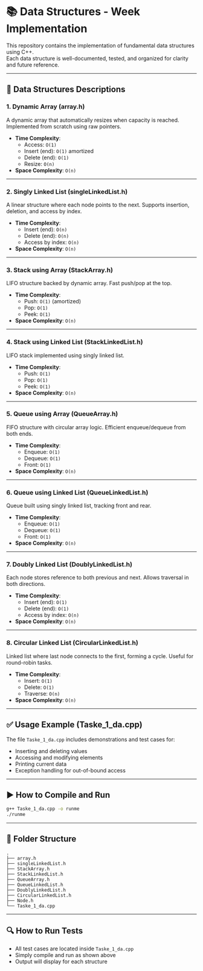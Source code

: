 # 📚 Data Structures - Week Implementation

This repository contains the implementation of fundamental data structures using C++.  
Each data structure is well-documented, tested, and organized for clarity and future reference.

---

## 🧠 Data Structures Descriptions

### 1. Dynamic Array (array.h)
A dynamic array that automatically resizes when capacity is reached. Implemented from scratch using raw pointers.

- **Time Complexity**:
  - Access: `O(1)`
  - Insert (end): `O(1)` amortized
  - Delete (end): `O(1)`
  - Resize: `O(n)`
- **Space Complexity**: `O(n)`

---

### 2. Singly Linked List (singleLinkedList.h)
A linear structure where each node points to the next. Supports insertion, deletion, and access by index.

- **Time Complexity**:
  - Insert (end): `O(n)`
  - Delete (end): `O(n)`
  - Access by index: `O(n)`
- **Space Complexity**: `O(n)`

---

### 3. Stack using Array (StackArray.h)
LIFO structure backed by dynamic array. Fast push/pop at the top.

- **Time Complexity**:
  - Push: `O(1)` (amortized)
  - Pop: `O(1)`
  - Peek: `O(1)`
- **Space Complexity**: `O(n)`

---

### 4. Stack using Linked List (StackLinkedList.h)
LIFO stack implemented using singly linked list.

- **Time Complexity**:
  - Push: `O(1)`
  - Pop: `O(1)`
  - Peek: `O(1)`
- **Space Complexity**: `O(n)`

---

### 5. Queue using Array (QueueArray.h)
FIFO structure with circular array logic. Efficient enqueue/dequeue from both ends.

- **Time Complexity**:
  - Enqueue: `O(1)`
  - Dequeue: `O(1)`
  - Front: `O(1)`
- **Space Complexity**: `O(n)`

---

### 6. Queue using Linked List (QueueLinkedList.h)
Queue built using singly linked list, tracking front and rear.

- **Time Complexity**:
  - Enqueue: `O(1)`
  - Dequeue: `O(1)`
  - Front: `O(1)`
- **Space Complexity**: `O(n)`

---

### 7. Doubly Linked List (DoublyLinkedList.h)
Each node stores reference to both previous and next. Allows traversal in both directions.

- **Time Complexity**:
  - Insert (end): `O(1)`
  - Delete (end): `O(1)`
  - Access by index: `O(n)`
- **Space Complexity**: `O(n)`

---

### 8. Circular Linked List (CircularLinkedList.h)
Linked list where last node connects to the first, forming a cycle. Useful for round-robin tasks.

- **Time Complexity**:
  - Insert: `O(1)`
  - Delete: `O(1)`
  - Traverse: `O(n)`
- **Space Complexity**: `O(n)`

---

## ✅ Usage Example (Taske_1_da.cpp)

The file `Taske_1_da.cpp` includes demonstrations and test cases for:

- Inserting and deleting values
- Accessing and modifying elements
- Printing current data
- Exception handling for out-of-bound access

---

## ▶️ How to Compile and Run

```bash
g++ Taske_1_da.cpp -o runme
./runme
```

---

## 📁 Folder Structure

```
.
├── array.h
├── singleLinkedList.h
├── StackArray.h
├── StackLinkedList.h
├── QueueArray.h
├── QueueLinkedList.h
├── DoublyLinkedList.h
├── CircularLinkedList.h
├── Node.h
└── Taske_1_da.cpp
```

---

## 🔍 How to Run Tests

- All test cases are located inside `Taske_1_da.cpp`
- Simply compile and run as shown above
- Output will display for each structure

